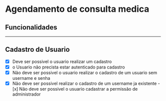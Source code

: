 # Agendamento de consulta medica

## **Funcionalidades**

---

## **Cadastro de Usuario**

- [x] Deve ser possivel o usuario realizar um cadastro
- [x] o Usuario não precista estar autenticado para cadastro
- [x] Não deve ser possivel o usuario realizar o cadastro de um usuario sem username e senha
- [x] Não deve ser possivel realizar o cadastro de um username ja existente -[x] Não deve ser possivel o usuario cadastrar a permissão de administrador
